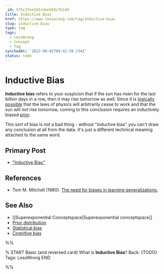 ```yaml
---
_id: 5f5c37ee1b5cdee568cfb149
title: Inductive Bias
href: https://www.lesswrong.com/tag/inductive-bias
slug: inductive-bias
type: tag
tags:
  - LessWrong
  - Concept
  - Tag
synchedAt: '2022-09-01T09:42:39.234Z'
status: todo
---
```


# Inductive Bias

**Inductive bias** refers to your suspicion that if the sun has risen for the last billion days in a row, then it may rise tomorrow as well. Since it is [logically possible](https://wiki.lesswrong.com/wiki/logically_possible) that the laws of physics will arbitrarily cease to work and that the sun will *not* rise tomorrow, coming to this conclusion requires an inductively biased [prior](https://wiki.lesswrong.com/wiki/prior).

This sort of bias is not a bad thing - without "inductive bias" you can't draw any conclusion at all from the data. It's just a different technical meaning attached to the same word.

## Primary Post

- ["Inductive Bias"](http://lesswrong.com/lw/hg/inductive_bias/)

## References

- Tom M. Mitchell (1980). [The need for biases in learning generalizations.](http://citeseerx.ist.psu.edu/viewdoc/summary?doi=10.1.1.120.4179)

## See Also

- [[Superexponential Conceptspace|Superexponential conceptspace]]
- [Prior distribution](https://wiki.lesswrong.com/wiki/Prior_distribution)
- [Statistical bias](https://www.lesswrong.com/tag/statistical-bias)
- [Cognitive bias](https://wiki.lesswrong.com/wiki/Cognitive_bias)


%%

% START
Basic (and reversed card)
What is **Inductive Bias**?
Back: {TODO}
Tags: LessWrong
END

%%
	

